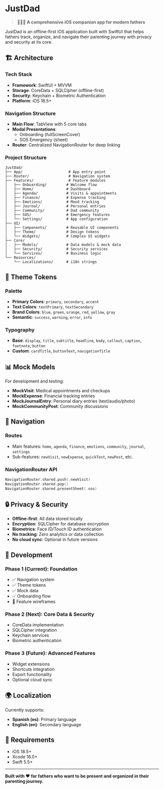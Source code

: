 # JustDad

> 👨‍👧‍👦 **A comprehensive iOS companion app for modern fathers**

JustDad is an offline-first iOS application built with SwiftUI that helps fathers track, organize, and navigate their parenting journey with privacy and security at its core.

## 🏗 Architecture

### Tech Stack

- **Framework**: SwiftUI + MVVM
- **Storage**: CoreData + SQLCipher (offline-first)
- **Security**: Keychain + Biometric Authentication
- **Platform**: iOS 18.5+

### Navigation Structure

- **Main Flow**: TabView with 5 core tabs
- **Modal Presentations**:
  - Onboarding (fullScreenCover)
  - SOS Emergency (sheet)
- **Router**: Centralized NavigationRouter for deep linking

### Project Structure

```
JustDad/
├── App/                     # App entry point
├── Router/                  # Navigation system
├── Features/                # Feature modules
│   ├── Onboarding/         # Welcome flow
│   ├── Home/               # Dashboard
│   ├── Agenda/             # Visits & appointments
│   ├── Finance/            # Expense tracking
│   ├── Emotions/           # Mood tracking
│   ├── Journal/            # Personal entries
│   ├── Community/          # Dad community
│   ├── SOS/                # Emergency features
│   └── Settings/           # App configuration
├── UI/
│   ├── Components/         # Reusable UI components
│   ├── Theme/              # Design tokens
│   └── Widgets/            # Complex UI widgets
├── Core/
│   ├── Models/             # Data models & mock data
│   ├── Security/           # Security services
│   └── Services/           # Business logic
└── Resources/
    └── Localizations/      # i18n strings
```

## 🎨 Theme Tokens

### Palette

- **Primary Colors**: `primary`, `secondary`, `accent`
- **Text Colors**: `textPrimary`, `textSecondary`
- **Brand Colors**: `blue`, `green`, `orange`, `red`, `yellow`, `gray`
- **Semantic**: `success`, `warning`, `error`, `info`

### Typography

- **Base**: `display`, `title`, `subtitle`, `headline`, `body`, `callout`, `caption`, `footnote`, `button`
- **Custom**: `cardTitle`, `buttonText`, `navigationTitle`

## 📊 Mock Models

For development and testing:

- **MockVisit**: Medical appointments and checkups
- **MockExpense**: Financial tracking entries
- **MockJournalEntry**: Personal diary entries (text/audio/photo)
- **MockCommunityPost**: Community discussions

## 🧭 Navigation

### Routes

- Main features: `home`, `agenda`, `finance`, `emotions`, `community`, `journal`, `settings`
- Sub-features: `newVisit`, `newExpense`, `quickTest`, `newPost`, etc.

### NavigationRouter API

```swift
NavigationRouter.shared.push(.newVisit)
NavigationRouter.shared.pop()
NavigationRouter.shared.presentSheet(.sos)
```

## 🔒 Privacy & Security

- **Offline-first**: All data stored locally
- **Encryption**: SQLCipher for database encryption
- **Biometrics**: Face ID/Touch ID authentication
- **No tracking**: Zero analytics or data collection
- **No cloud sync**: Optional in future versions

## 🚀 Development

### Phase 1 (Current): Foundation

- ✅ Navigation system
- ✅ Theme tokens
- ✅ Mock data
- ✅ Onboarding flow
- 🔄 Feature wireframes

### Phase 2 (Next): Core Data & Security

- CoreData implementation
- SQLCipher integration
- Keychain services
- Biometric authentication

### Phase 3 (Future): Advanced Features

- Widget extensions
- Shortcuts integration
- Export functionality
- Optional cloud sync

## 🌍 Localization

Currently supports:

- **Spanish (es)**: Primary language
- **English (en)**: Secondary language

## 📱 Requirements

- iOS 18.5+
- Xcode 16.0+
- Swift 5.5+

---

**Built with ❤️ for fathers who want to be present and organized in their parenting journey.**
